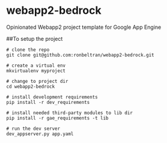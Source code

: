 # webapp2-bedrock
Opinionated Webapp2 project template for Google App Engine

##To setup the project

    # clone the repo
    git clone git@github.com:ronbeltran/webapp2-bedrock.git

    # create a virtual env
    mkvirtualenv myproject

    # change to project dir
    cd webapp2-bedrock

    # install development requirements
    pip install -r dev_requirements

    # install needed third-party modules to lib dir
    pip install -r gae_requirements -t lib

    # run the dev server
    dev_appserver.py app.yaml
